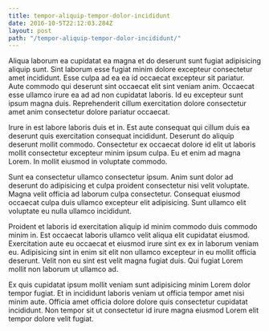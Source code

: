 ```yaml
---
title: tempor-aliquip-tempor-dolor-incididunt
date: 2016-10-5T22:12:03.284Z
layout: post
path: "/tempor-aliquip-tempor-dolor-incididunt/"
---
```


Aliqua laborum ea cupidatat ea magna et do deserunt sunt fugiat adipisicing aliquip sunt. Sint laborum esse fugiat minim dolore excepteur consectetur amet incididunt. Esse culpa ad ea ea id occaecat excepteur sit pariatur. Aute commodo qui deserunt sint occaecat elit sint veniam anim. Occaecat esse ullamco irure ea ad ad non cupidatat laboris. Id eu excepteur sunt ipsum magna duis. Reprehenderit cillum exercitation dolore consectetur amet anim consectetur dolore pariatur occaecat.

Irure in est labore laboris duis et in. Est aute consequat qui cillum duis ea deserunt quis exercitation consequat incididunt. Deserunt do aliquip deserunt mollit commodo. Consectetur ex occaecat dolore id elit ut laboris mollit consectetur excepteur minim ipsum culpa. Eu et enim ad magna Lorem. In mollit eiusmod in voluptate commodo.

Sunt ea consectetur ullamco consectetur ipsum. Anim sunt dolor ad deserunt do adipisicing et culpa proident consectetur nisi velit voluptate. Magna velit officia ad laborum culpa consectetur. Consequat eiusmod occaecat culpa duis ullamco excepteur elit adipisicing. Sunt ullamco elit voluptate eu nulla ullamco incididunt.

Proident et laboris id exercitation aliquip id minim commodo duis commodo minim in. Est occaecat laboris ullamco velit aliqua elit cupidatat eiusmod. Exercitation aute eu occaecat et eiusmod irure sint ex ex in laborum veniam eu. Adipisicing sint in enim sit elit non ullamco excepteur in eu mollit officia deserunt. Velit non eu sint est velit magna fugiat duis. Qui fugiat Lorem mollit non laborum ut ullamco ad.

Ex quis cupidatat ipsum mollit veniam sunt adipisicing minim Lorem dolor tempor fugiat. Et in incididunt laboris veniam ut officia tempor amet nisi minim aute. Officia amet officia dolore dolore quis consectetur cupidatat incididunt. Non tempor sit ut consectetur id irure magna eiusmod Lorem elit tempor dolore velit fugiat.